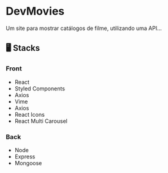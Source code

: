 <h1>DevMovies</h1>

<p>Um site para mostrar catálogos de filme, utilizando uma API...</p>

<h2>🖥️ Stacks</h2>

<h3>Front</h3>

<ul>
  <li>React</li>
  <li>Styled Components</li>
  <li>Axios</li>
  <li>Vime</li>
  <li>Axios</li>
  <li>React Icons</li>
  <li>React Multi Carousel</li>
</ul>

<h3>Back</h3>

<ul>
  <li>Node</li>
  <li>Express</li>
  <li>Mongoose</li>
</ul>
